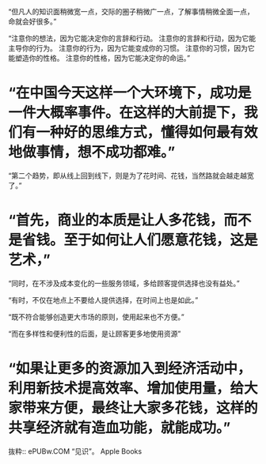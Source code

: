 “但凡人的知识面稍微宽一点，交际的圏子稍微广一点，了解事情稍微全面一点，命就会好很多。”

“注意你的想法，因为它能决定你的言辞和行动。
注意你的言辞和行动，因为它能主导你的行为。
注意你的行为，因为它能变成你的习惯。
注意你的习惯，因为它能塑造你的性格。
注意你的性格，因为它能决定你的命运。”

# “在中国今天这样一个大环境下，成功是一件大概率事件。在这样的大前提下，我们有一种好的思维方式，懂得如何最有效地做事情，想不成功都难。”

“第二个趋势，即从线上回到线下，则是为了花时间、花钱，当然路就会越走越宽了。”

# “首先，商业的本质是让人多花钱，而不是省钱。至于如何让人们愿意花钱，这是艺术，”

“同时，在不涉及成本变化的一些服务领域，多给顾客提供选择也没有益处。”

“有时，不仅在地点上不要给人提供选择，在时间上也是如此。”

“既不符合能够创造更大市场的原则，使用起来也不方便。”

“而在多样性和便利性的后面，是让顾客更多地使用资源”

# “如果让更多的资源加入到经济活动中，利用新技术提高效率、增加使用量，给大家带来方便，最终让大家多花钱，这样的共享经济就有造血功能，就能成功。”

抜粋:: ePUBw.COM  “见识”。 Apple Books  
